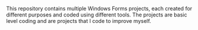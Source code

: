 This repository contains multiple Windows Forms projects, each created for different purposes and coded using different tools. The projects are basic level coding and are projects that I code to improve myself.
